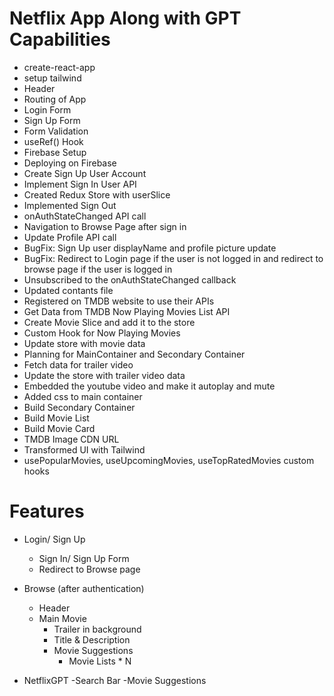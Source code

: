 # Netflix App Along with GPT Capabilities

- create-react-app
- setup tailwind
- Header
- Routing of App
- Login Form
- Sign Up Form
- Form Validation
- useRef() Hook
- Firebase Setup
- Deploying on Firebase
- Create Sign Up User Account
- Implement Sign In User API
- Created Redux Store with userSlice
- Implemented Sign Out
- onAuthStateChanged API call
- Navigation to Browse Page after sign in
- Update Profile API call
- BugFix: Sign Up user displayName and profile picture update
- BugFix: Redirect to Login page if the user is not logged in and redirect to browse page if the user is logged in
- Unsubscribed to the onAuthStateChanged callback
- Updated contants file
- Registered on TMDB website to use their APIs
- Get Data from TMDB Now Playing Movies List API
- Create Movie Slice and add it to the store
- Custom Hook for Now Playing Movies
- Update store with movie data
- Planning for MainContainer and Secondary Container
- Fetch data for trailer video
- Update the store with trailer video data
- Embedded the youtube video and make it autoplay and mute
- Added css to main container
- Build Secondary Container
- Build Movie List
- Build Movie Card
- TMDB Image CDN URL
- Transformed UI with Tailwind
- usePopularMovies, useUpcomingMovies, useTopRatedMovies custom hooks

# Features

- Login/ Sign Up
  - Sign In/ Sign Up Form
  - Redirect to Browse page
- Browse (after authentication)

  - Header
  - Main Movie
    - Trailer in background
    - Title & Description
    - Movie Suggestions
      - Movie Lists \* N

- NetflixGPT
  -Search Bar
  -Movie Suggestions
